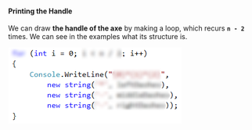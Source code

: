 #### Printing the Handle 

We can draw **the handle of the axe** by making a loop, which recurs **`n - 2`** times. We can see in the examples what its structure is.

![](/assets/chapter-6-2-images/05.Axe-04.png)
